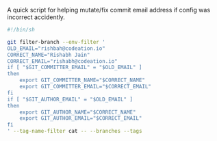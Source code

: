 A quick script for helping mutate/fix commit email address if config was incorrect accidently. 

```sh
#!/bin/sh

git filter-branch --env-filter '
OLD_EMAIL="rishbah@codeation.io"
CORRECT_NAME="Rishabh Jain"
CORRECT_EMAIL="rishabh@codeation.io"
if [ "$GIT_COMMITTER_EMAIL" = "$OLD_EMAIL" ]
then
    export GIT_COMMITTER_NAME="$CORRECT_NAME"
    export GIT_COMMITTER_EMAIL="$CORRECT_EMAIL"
fi
if [ "$GIT_AUTHOR_EMAIL" = "$OLD_EMAIL" ]
then
    export GIT_AUTHOR_NAME="$CORRECT_NAME"
    export GIT_AUTHOR_EMAIL="$CORRECT_EMAIL"
fi
' --tag-name-filter cat -- --branches --tags
```
